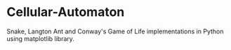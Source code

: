 # Cellular-Automaton
Snake, Langton Ant and Conway's Game of Life implementations in Python using matplotlib library.

